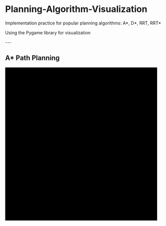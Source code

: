 # Planning-Algorithm-Visualization

 Implementation practice for popular planning algorithms: A*, D*, RRT, RRT*
 
 Using the Pygame library for visualization<br />
 
 ---<br />
 
 ## A* Path Planning<br />
 ![](a_star_gif.gif)
